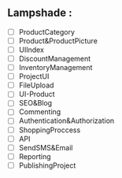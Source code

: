## Lampshade :
- [ ] ProductCategory
- [ ] Product&ProductPicture
- [ ] UIIndex
- [ ] DiscountManagement
- [ ] InventoryManagement
- [ ] ProjectUI
- [ ] FileUpload
- [ ] UI-Product
- [ ] SEO&Blog
- [ ] Commenting
- [ ] Authentication&Authorization
- [ ] ShoppingProccess
- [ ] API
- [ ] SendSMS&Email
- [ ] Reporting
- [ ] PublishingProject
